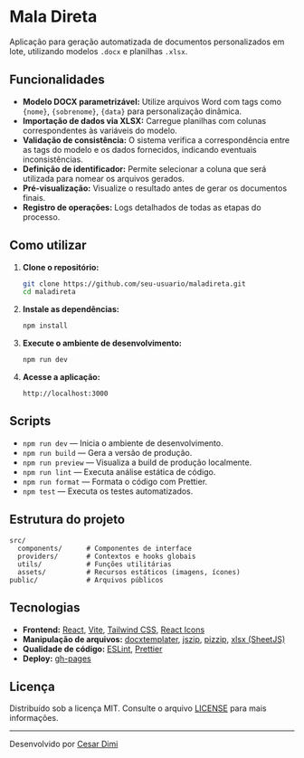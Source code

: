 # Mala Direta

Aplicação para geração automatizada de documentos personalizados em lote, utilizando modelos `.docx` e planilhas `.xlsx`.

## Funcionalidades

- **Modelo DOCX parametrizável:** Utilize arquivos Word com tags como `{nome}`, `{sobrenome}`, `{data}` para personalização dinâmica.
- **Importação de dados via XLSX:** Carregue planilhas com colunas correspondentes às variáveis do modelo.
- **Validação de consistência:** O sistema verifica a correspondência entre as tags do modelo e os dados fornecidos, indicando eventuais inconsistências.
- **Definição de identificador:** Permite selecionar a coluna que será utilizada para nomear os arquivos gerados.
- **Pré-visualização:** Visualize o resultado antes de gerar os documentos finais.
- **Registro de operações:** Logs detalhados de todas as etapas do processo.

## Como utilizar

1. **Clone o repositório:**

   ```sh
   git clone https://github.com/seu-usuario/maladireta.git
   cd maladireta
   ```

2. **Instale as dependências:**

   ```sh
   npm install
   ```

3. **Execute o ambiente de desenvolvimento:**

   ```sh
   npm run dev
   ```

4. **Acesse a aplicação:**
   ```
   http://localhost:3000
   ```

## Scripts

- `npm run dev` — Inicia o ambiente de desenvolvimento.
- `npm run build` — Gera a versão de produção.
- `npm run preview` — Visualiza a build de produção localmente.
- `npm run lint` — Executa análise estática de código.
- `npm run format` — Formata o código com Prettier.
- `npm test` — Executa os testes automatizados.

## Estrutura do projeto

```
src/
  components/      # Componentes de interface
  providers/       # Contextos e hooks globais
  utils/           # Funções utilitárias
  assets/          # Recursos estáticos (imagens, ícones)
public/            # Arquivos públicos
```

## Tecnologias

- **Frontend:** [React](https://reactjs.org/), [Vite](https://vitejs.dev/), [Tailwind CSS](https://tailwindcss.com/), [React Icons](https://react-icons.github.io/react-icons/)
- **Manipulação de arquivos:** [docxtemplater](https://github.com/open-xml-templating/docxtemplater), [jszip](https://stuk.github.io/jszip/), [pizzip](https://github.com/open-xml-templating/pizzip), [xlsx (SheetJS)](https://sheetjs.com/)
- **Qualidade de código:** [ESLint](https://eslint.org/), [Prettier](https://prettier.io/)
- **Deploy:** [gh-pages](https://github.com/tschaub/gh-pages)

## Licença

Distribuído sob a licença MIT. Consulte o arquivo [LICENSE](LICENSE) para mais informações.

---

Desenvolvido por [Cesar Dimi](https://github.com/cesardimi)

